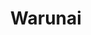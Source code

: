 --- 
title: "Warunai"
publishdate: "2019-6-3T16:48:46+02:00"
src: "https://365manga.net/manga/warunai"
image: "https://data.365manga.net/images/thumbnails/16196-warunai.jpg"
description: "Garnet and Krys are two little girls stranded on a planet in the Walpurgis system which has been ruined by war. They wander around with their robot named Carrot having cute little war-wrecked alien planet adventures. Someday, they hope someone will hear their distress signal and come to rescue them."
---
